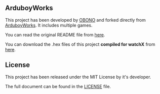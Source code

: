 ## **ArduboyWorks**

This project has been developed by [OBONO][1] and forked directly from [ArduboyWorks][2]. It includes multiple games.

You can read the original README file from [here][3].

You can download the .hex files of this project **compiled for watchX** from [here][4].

## **License**

This project has been released under the MIT License by it's developer.

The full document can be found in the [LICENSE][5] file.

[1]: https://github.com/obono
[2]: https://github.com/obono/ArduboyWorks
[3]: https://github.com/argeX-official/Game-ArduboyWorks/blob/master/OLD_README.md
[4]: https://github.com/argeX-official/Game-ArduboyWorks/releases
[5]: https://github.com/argeX-official/Game-ArduboyWorks/blob/master/LICENSE
